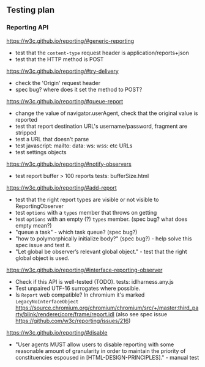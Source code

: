 ## Testing plan ##

### Reporting API ###

https://w3c.github.io/reporting/#generic-reporting

- test that the `content-type` request header is application/reports+json
- test that the HTTP method is POST

https://w3c.github.io/reporting/#try-delivery

- check the 'Origin' request header
- spec bug? where does it set the method to POST?

https://w3c.github.io/reporting/#queue-report

- change the value of navigator.userAgent, check that the original value is reported
- test that report destination URL's username/password, fragment are stripped
- test a URL that doesn't parse
- test javascript: mailto: data: ws: wss: etc URLs
- test settings objects

https://w3c.github.io/reporting/#notify-observers

- test report buffer > 100 reports
  tests: bufferSize.html

https://w3c.github.io/reporting/#add-report

- test that the right report types are visible or not visible to ReportingObserver
- test `options` with a `types` member that throws on getting
- test `options` with an empty (?) `types` member. (spec bug? what does empty mean?)
- "queue a task" - which task queue? (spec bug?)
- "how to polymorphically initialize body?" (spec bug?) - help solve this spec issue and test it.
- "Let global be observer’s relevant global object." - test that the right global object is used.

https://w3c.github.io/reporting/#interface-reporting-observer

- Check if this API is well-tested (TODO).
  tests: idlharness.any.js
- Test unpaired UTF-16 surrogates where possible.
- Is `Report` web compatible? In chromium it's marked `LegacyNoInterfaceObject` https://source.chromium.org/chromium/chromium/src/+/master:third_party/blink/renderer/core/frame/report.idl (also see spec issue https://github.com/w3c/reporting/issues/216)

https://w3c.github.io/reporting/#disable

- "User agents MUST allow users to disable reporting with some reasonable amount of granularity in order to maintain the priority of constituencies espoused in [HTML-DESIGN-PRINCIPLES]." - manual test
